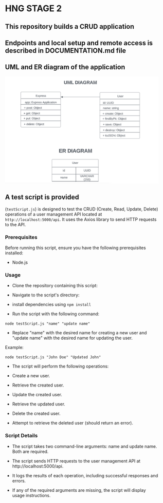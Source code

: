 # HNG STAGE 2

## This repository builds a CRUD application

## Endpoints and local setup and remote access is described in DOCUMENTATION.md file

## UML and ER diagram of the application
![UML and ER Diagram](./UML_ERD.png)

## A test script is provided

(`testScript.js`) is designed to test the CRUD (Create, Read, Update, Delete) operations of a user management API located at `http://localhost:5000/api`. It uses the Axios library to send HTTP requests to the API.

### Prerequisites

Before running this script, ensure you have the following prerequisites installed:

- Node.js

### Usage

- Clone the repository containing this script:

- Navigate to the script's directory:

- install dependencies using `npm install`

- Run the script with the following command:

```node testScript.js "name" "update name"```

- Replace "name" with the desired name for creating a new user and "update name" with the desired name for updating the user.

Example:

```node testScript.js "John Doe" "Updated John"```

- The script will perform the following operations:

- Create a new user.
- Retrieve the created user.
- Update the created user.
- Retrieve the updated user.
- Delete the created user.
- Attempt to retrieve the deleted user (should return an error).

### Script Details
- The script takes two command-line arguments: name and update name. Both are required.

- The script sends HTTP requests to the user management API at http://localhost:5000/api.

- It logs the results of each operation, including successful responses and errors.

- If any of the required arguments are missing, the script will display usage instructions.

